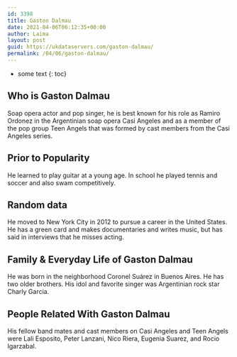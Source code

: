 ```yaml
---
id: 3398
title: Gaston Dalmau
date: 2021-04-06T06:12:35+00:00
author: Laima
layout: post
guid: https://ukdataservers.com/gaston-dalmau/
permalink: /04/06/gaston-dalmau/
---
```


* some text
{: toc}


## Who is Gaston Dalmau
                  
                  
                  
Soap opera actor and pop singer, he is best known for his role as Ramiro Ordonez in the Argentinian soap opera Casi Angeles and as a member of the pop group Teen Angels that was formed by cast members from the Casi Angeles series.
                  
              
            
              
            
                
                
                
## Prior to Popularity
                  
                  
                  
He learned to play guitar at a young age. In school he played tennis and soccer and also swam competitively.
                  
              
            
              
            
                
                
                
## Random data
                  
                  
                  
He moved to New York City in 2012 to pursue a career in the United States. He has a green card and makes documentaries and writes music, but has said in interviews that he misses acting.
                  
              
            
              
            
                
                
                
## Family & Everyday Life of Gaston Dalmau
                  
                  
                  
He was born in the neighborhood Coronel Suárez in Buenos Aires. He has two older brothers. His idol and favorite singer was Argentinian rock star Charly Garcia.
                  
              
            
              
            
                
                
                
## People Related With Gaston Dalmau
                  
                  
                  
His fellow band mates and cast members on Casi Angeles and Teen Angels were Lali Esposito, Peter Lanzani, Nico Riera, Eugenia Suarez, and Rocio Igarzabal.
                  
              
            
              
            
                
              
            
              
              
            
            
              
            
          
          
          